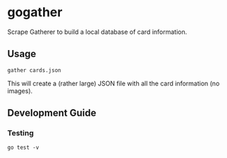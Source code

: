 gogather
========

Scrape Gatherer to build a local database of card information.

## Usage

    gather cards.json

This will create a (rather large) JSON file with all the card information (no images).

## Development Guide

### Testing

    go test -v
